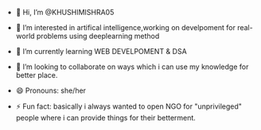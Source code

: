 - 👋 Hi, I’m @KHUSHIMISHRA05
- 👀 I’m interested in artifical intelligence,working on develpoment for real-world problems using deeplearning method
- 🌱 I’m currently learning WEB DEVELPOMENT & DSA
- 💞️ I’m looking to collaborate on ways which i can use my knowledge for better place.

- 😄 Pronouns: she/her
- ⚡ Fun fact: basically i always wanted to open NGO for "unprivileged" people where i can provide things for their betterment.

<!---
KHUSHIMISHRA05/KHUSHIMISHRA05 is a ✨ special ✨ repository because its `README.md` (this file) appears on your GitHub profile.
You can click the Preview link to take a look at your changes.
--->

